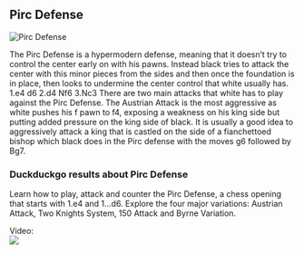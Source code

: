 ## Pirc Defense

![Pirc Defense](https://www.thechesswebsite.com/wp-content/uploads/2012/07/pirc.jpg)

The Pirc Defense is a hypermodern defense, meaning that it doesn’t try to control the center early on with his pawns. Instead black tries to attack the center with this minor pieces from the sides and then once the foundation is in place, then looks to undermine the center control that white usually has.
1.e4 d6
2.d4 Nf6
3.Nc3
There are two main attacks that white has to play against the Pirc Defense. The Austrian Attack is the most aggressive as white pushes his f pawn to f4, exposing a weakness on his king side but putting added pressure on the king side of black. It is usually a good idea to aggressively attack a king that is castled on the side of a fianchettoed bishop which black does in the Pirc defense with the moves g6 followed by Bg7.


### Duckduckgo results about Pirc Defense

Learn how to play, attack and counter the Pirc Defense, a chess opening that starts with 1.e4 and 1...d6. Explore the four major variations: Austrian Attack, Two Knights System, 150 Attack and Byrne Variation.

Video:  
[![](https://tse2.mm.bing.net/th?id=OVP.fn_9-Z6kPF3d_G4nSlrb9wHgFo&pid=Api)](https://www.youtube.com/watch?v=pEQdCWwH-YU)

